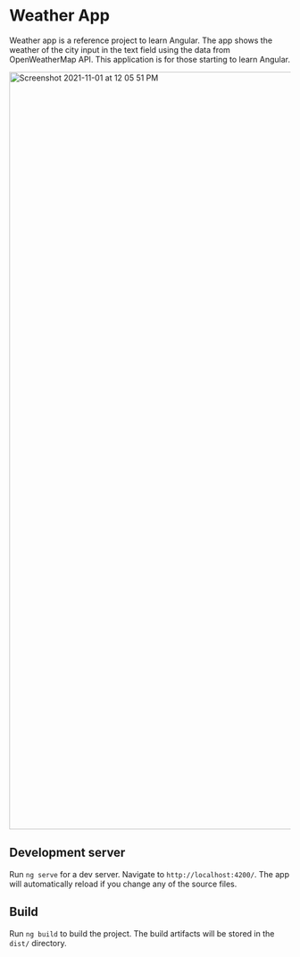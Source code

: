 # Weather App

Weather app is a reference project to learn Angular. The app shows the weather of the city input in the text field using the data from OpenWeatherMap API. This application is for those starting to learn Angular.

<img width="1355" alt="Screenshot 2021-11-01 at 12 05 51 PM" src="https://user-images.githubusercontent.com/82172535/139631345-71dbad30-fab5-4863-b5d0-1e561d4f957c.png">

## Development server

Run `ng serve` for a dev server. Navigate to `http://localhost:4200/`. The app will automatically reload if you change any of the source files.

## Build

Run `ng build` to build the project. The build artifacts will be stored in the `dist/` directory.
